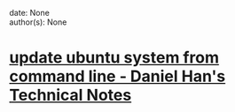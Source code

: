 
date: None  
author(s): None  

# [update ubuntu system from command line - Daniel Han's Technical Notes](https://sites.google.com/site/xiangyangsite/home/technical-tips/linux-unix/administrations/package-management-on-linux/package-management/update-ubuntu-from-command-line)



